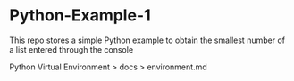 # Python-Example-1
This repo stores a simple Python example to obtain the smallest number of a list entered through the console

Python Virtual Environment > docs > environment.md

